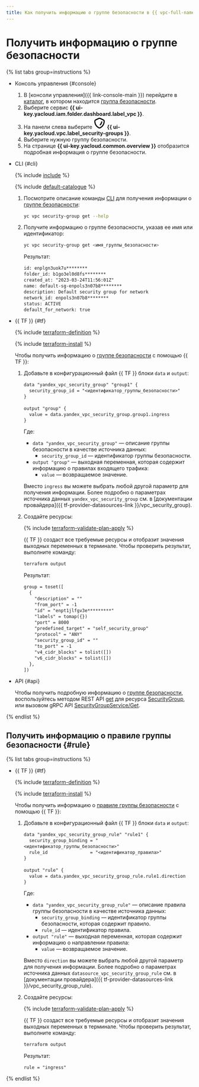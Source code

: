 ```yaml
---
title: Как получить информацию о группе безопасности в {{ vpc-full-name }}
---
```


# Получить информацию о группе безопасности

{% list tabs group=instructions %}

- Консоль управления {#console}

  1. В [консоли управления]({{ link-console-main }}) перейдите в [каталог](../../resource-manager/concepts/resources-hierarchy.md#folder), в котором находится [группа безопасности](../concepts/security-groups.md).
  1. Выберите сервис **{{ ui-key.yacloud.iam.folder.dashboard.label_vpc }}**.
  1. На панели слева выберите ![image](../../_assets/console-icons/shield.svg) **{{ ui-key.yacloud.vpc.label_security-groups }}**.
  1. Выберите нужную группу безопасности.
  1. На странице **{{ ui-key.yacloud.common.overview }}** отобразится подробная информация о группе безопасности.

- CLI {#cli}

  {% include [include](../../_includes/cli-install.md) %}

  {% include [default-catalogue](../../_includes/default-catalogue.md) %}

  1. Посмотрите описание команды [CLI](../../cli/) для получения информации о [группе безопасности](../concepts/security-groups.md):

     ```bash
     yc vpc security-group get --help
     ```

  1. Получите информацию о группе безопасности, указав ее имя или идентификатор:

     ```bash
     yc vpc security-group get <имя_группы_безопасности>
     ```

     Результат:

     ```text
     id: enplgn3uok7u********
     folder_id: b1go3el0d8fs********
     created_at: "2023-03-24T11:56:01Z"
     name: default-sg-enpols3n07b8********
     description: Default security group for network
     network_id: enpols3n07b8********
     status: ACTIVE
     default_for_network: true
     ```

- {{ TF }} {#tf}

  {% include [terraform-definition](../../_tutorials/_tutorials_includes/terraform-definition.md) %}

  {% include [terraform-install](../../_includes/terraform-install.md) %}

  Чтобы получить информацию о [группе безопасности](../concepts/security-groups.md) с помощью {{ TF }}:

  1. Добавьте в конфигурационный файл {{ TF }} блоки `data` и `output`:

     ```hcl
     data "yandex_vpc_security_group" "group1" {
       security_group_id = "<идентификатор_группы_безопасности>"
     }

     output "group" {
       value = data.yandex_vpc_security_group.group1.ingress
     }
     ```

     Где:
     * `data "yandex_vpc_security_group"` — описание группы безопасности в качестве источника данных:
       * `security_group_id` — идентификатор группы безопасности.
     * `output "group"` — выходная переменная, которая содержит информацию о правилах входящего трафика:
       * `value` — возвращаемое значение.

     Вместо `ingress` вы можете выбрать любой другой параметр для получения информации. Более подробно о параметрах источника данных `yandex_vpc_security_group` см. в [документации провайдера]({{ tf-provider-datasources-link }}/vpc_security_group).    

  1. Создайте ресурсы:

     {% include [terraform-validate-plan-apply](../../_tutorials/_tutorials_includes/terraform-validate-plan-apply.md) %}

     {{ TF }} создаст все требуемые ресурсы и отобразит значения выходных переменных в терминале. Чтобы проверить результат, выполните команду:

     ```bash
     terraform output
     ```

     Результат:

     ```text
     group = toset([
       {
         "description" = ""
         "from_port" = -1
         "id" = "enpt1jlfgv3e*********"
         "labels" = tomap({})
         "port" = 8000
         "predefined_target" = "self_security_group"
         "protocol" = "ANY"
         "security_group_id" = ""
         "to_port" = -1
         "v4_cidr_blocks" = tolist([])
         "v6_cidr_blocks" = tolist([])
       },
     ])
     ```

- API {#api}

  Чтобы получить подробную информацию о [группе безопасности](../concepts/security-groups.md), воспользуйтесь методом REST API [get](../api-ref/SecurityGroup/get) для ресурса [SecurityGroup](../api-ref/SecurityGroup/index.md), или вызовом gRPC API [SecurityGroupService/Get](../api-ref/grpc/SecurityGroup/get.md).

{% endlist %}

## Получить информацию о правиле группы безопасности {#rule}

{% list tabs group=instructions %}

- {{ TF }} {#tf}

  {% include [terraform-definition](../../_tutorials/_tutorials_includes/terraform-definition.md) %}

  {% include [terraform-install](../../_includes/terraform-install.md) %}

  Чтобы получить информацию о [правиле группы безопасности](../concepts/security-groups.md#security-groups-structure) с помощью {{ TF }}:

  1. Добавьте в конфигурационный файл {{ TF }} блоки `data` и `output`:

     ```hcl
     data "yandex_vpc_security_group_rule" "rule1" {
       security_group_binding = "<идентификатор_группы_безопасности>"
       rule_id                = "<идентификатор_правила>"
     }

     output "rule" {
       value = data.yandex_vpc_security_group_rule.rule1.direction
     }
     ```

     Где:
     * `data "yandex_vpc_security_group_rule"` — описание правила группы безопасности в качестве источника данных:
       * `security_group_binding` — идентификатор группы безопасности, которая содержит правило.
       * `rule_id` — идентификатор правила.
     * `output "rule"` — выходная переменная, которая содержит информацию о направлении правила:
       * `value` — возвращаемое значение.

     Вместо `direction` вы можете выбрать любой другой параметр для получения информации. Более подробно о параметрах источника данных `datasource_vpc_security_group_rule` см. в [документации провайдера]({{ tf-provider-datasources-link }}/vpc_security_group_rule).

  1. Создайте ресурсы:

     {% include [terraform-validate-plan-apply](../../_tutorials/_tutorials_includes/terraform-validate-plan-apply.md) %}

     {{ TF }} создаст все требуемые ресурсы и отобразит значения выходных переменных в терминале. Чтобы проверить результат, выполните команду:

     ```bash
     terraform output
     ```

     Результат:

     ```text
     rule = "ingress"
     ```

{% endlist %}
